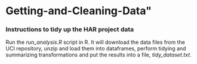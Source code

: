 # Getting-and-Cleaning-Data"

### Instructions to tidy up the HAR project data

Run the *run_analysis.R* script in R. It will download the data files from the UCI repository, unzip and load them into dataframes, perform tidying and summarizing transformations and put the results into a file, *tidy_dataset.txt*.

